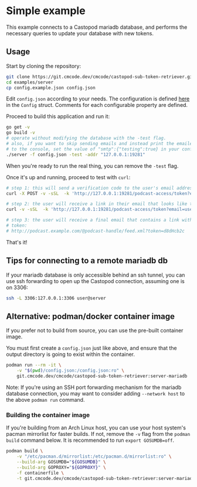 # Simple example

This example connects to a Castopod mariadb database, and performs the necessary queries to update your database with new tokens.

## Usage

Start by cloning the repository:

```bash
git clone https://git.cmcode.dev/cmcode/castopod-sub-token-retriever.git
cd examples/server
cp config.example.json config.json
```

Edit `config.json` according to your needs. The configuration is defined [here](../../pkg/cstr/lib.go) in the `Config` struct. Comments for each configurable property are defined.

Proceed to build this application and run it:

```bash
go get -v
go build -v
# operate without modifying the database with the -test flag.
# also, if you want to skip sending emails and instead print the emailed output
# to the console, set the value of "smtp":{"testing":true} in your config.json.
./server -f config.json -test -addr "127.0.0.1:19281"
```

When you're ready to run the real thing, you can remove the `-test` flag.

Once it's up and running, proceed to test with `curl`:

```bash
# step 1: this will send a verification code to the user's email address
curl -X POST -v -sSL  -k 'http://127.0.0.1:19281/podcast-access/token?email=user@example.com&handle=podcast-handle'

# step 2: the user will receive a link in their email that looks like this:
curl -v -sSL  -k 'http://127.0.0.1:19281/podcast-access/token?email=user@example.com&handle=podcast-handle&code=fCmWlgCDJqvwU6Zz'

# step 3: the user will receive a final email that contains a link with a fresh
# token:
# http://podcast.example.com/@podcast-handle/feed.xml?token=d8dHcb2c
```

That's it!

## Tips for connecting to a remote mariadb db

If your mariadb database is only accessible behind an ssh tunnel, you can use ssh forwarding to open up the Castopod connection, assuming one is on 3306:

```bash
ssh -L 3306:127.0.0.1:3306 user@server
```

## Alternative: podman/docker container image

If you prefer not to build from source, you can use the pre-built container image.

You must first create a `config.json` just like above, and ensure that the output directory is going to exist within the container.

```bash
podman run --rm -it \
    -v "$(pwd)/config.json:/config.json:ro" \
    git.cmcode.dev/cmcode/castopod-sub-token-retriever:server-mariadb
```

Note: If you're using an SSH port forwarding mechanism for the mariadb database connection, you may want to consider adding `--network host` to the above `podman run` command.

### Building the container image

If you're building from an Arch Linux host, you can use your host system's pacman mirrorlist for faster builds. If not, remove the `-v` flag from the `podman build` command below. It is recommended to run `export GOSUMDB=off`.

```bash
podman build \
    -v "/etc/pacman.d/mirrorlist:/etc/pacman.d/mirrorlist:ro" \
    --build-arg GOSUMDB="${GOSUMDB}" \
    --build-arg GOPROXY="${GOPROXY}" \
    -f containerfile \
    -t git.cmcode.dev/cmcode/castopod-sub-token-retriever:server-mariadb .
```
